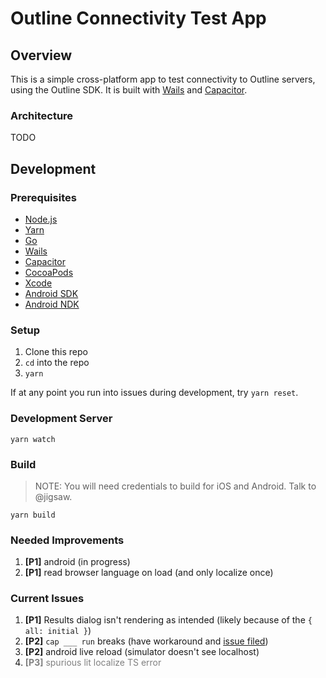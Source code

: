 # Outline Connectivity Test App

## Overview

This is a simple cross-platform app to test connectivity to Outline servers, using the Outline SDK. It is built with [Wails](https://wails.app/) and [Capacitor](https://capacitorjs.com/).

### Architecture

TODO

## Development

### Prerequisites

- [Node.js](https://nodejs.org/)
- [Yarn](https://yarnpkg.com/)
- [Go](https://golang.org/)
- [Wails](https://wails.app/)
- [Capacitor](https://capacitorjs.com/)
- [CocoaPods](https://cocoapods.org/)
- [Xcode](https://developer.apple.com/xcode/)
- [Android SDK](https://developer.android.com/studio)
- [Android NDK](https://developer.android.com/ndk)

### Setup

1. Clone this repo
1. `cd` into the repo
1. `yarn`

If at any point you run into issues during development, try `yarn reset`.

### Development Server

`yarn watch`

### Build

> NOTE: You will need credentials to build for iOS and Android. Talk to @jigsaw.

`yarn build`


### Needed Improvements

1. **\[P1\]** android (in progress)
1. **\[P1\]** read browser language on load (and only localize once)

### Current Issues

1. **\[P1\]** Results dialog isn't rendering as intended (likely because of the `{ all: initial }`)
1. **\[P2\]** `cap ___ run` breaks (have workaround and [issue filed](https://github.com/ionic-team/capacitor/issues/6791))
1. **\[P2\]** android live reload (simulator doesn't see localhost)
1. <span style="color:gray">**\[P3\]** spurious lit localize TS error</span>
